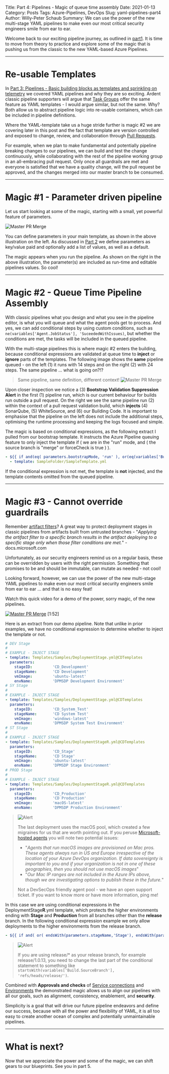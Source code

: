 Title: Part 4: Pipelines - Magic of queue time assembly
Date: 2021-01-13
Category: Posts
Tags: Azure-Pipelines, DevOps
Slug: yaml-pipelines-part4
Author: Willy-Peter Schaub
Summary: We can use the power of the new multi-stage YAML pipelines to make even our most critical security engineers smile from ear to ear.

Welcome back to our exciting pipeline journey, as outlined in [part1](/why-pipelines-part1.html). It is time to move from theory to practice and explore some of the magic that is pushing us from the classic to the new YAML-based Azure Pipelines.

---

# Re-usable Templates

In [Part 3: Pipelines - Basic building blocks as templates and sprinkling on telemetry](/yaml-pipelines-part3.html) we covered YAML pipelines and why they are so exciting. Ardent classic pipeline supporters will argue that [Task Groups](https://docs.microsoft.com/en-us/azure/devops/pipelines/library/task-groups?view=azure-devops) offer the same feature as YAML templates - I would argue similar, but not the same. Why? Both allow us to abstract pipeline logic into re-usable containers, which can be included in pipeline definitions.

Where the YAML-template take us a huge stride further is magic #2 we are covering later in this post and the fact that template are version controlled and exposed to change, review, and collaboration through [Pull Requests](https://docs.microsoft.com/en-us/azure/devops/repos/git/pull-requests?view=azure-devops).

For example, when we plan to make fundamental and potentially pipeline breaking changes to our pipelines, we can build and test the change continuously, while collaborating with the rest of the pipeline working group in an all-embracing pull request. Only once all guardrails are met and everyone is satisfied that we have a quality change, will the pull request be approved, and the changes merged into our master branch to be consumed.

---

# Magic #1 - Parameter driven pipeline

Let us start looking at some of the magic, starting with a small, yet powerful feature of parameters.

![Master PR Merge](/images/moving-hundreds-of-pipeline-snowflakes-part4-3.png)

You can define parameters in your main template, as shown in the above illustration on the left. As discussed in [Part 2](/yaml-pipelines-part2.html) we define parameters as key/value paid and optionally add a list of values, as well as a default.

The magic appears when you run the pipeline. As shown on the right in the above illustration, the parameter(s) are included as run-time and editable pipelines values. So cool!

---

# Magic #2 - Queue Time Pipeline Assembly 

With classic pipelines what you design and what you see in the pipeline editor, is what you will queue and what the agent pools get to process. And yes, we can add conditional steps by using custom conditions, such as ```ne(variables['Agent.JobStatus'], 'SuceededWithIssues)```, but whether the conditions are met, the tasks will be included in the queued pipeline.

With the multi-stage pipelines this is where magic #2 enters the building, because conditional expressions are validated at queue time to **inject** or **ignore** parts of the templates. The following image shows the **same** pipeline queued - on the left (1) it runs with 14 steps and on the right (2) with 24 steps. The same pipeline ... what is going on?!?

> Same pipeline, same definition, different context!
> ![Master PR Merge](/images/moving-hundreds-of-pipeline-snowflakes-part4-1.png)

Upon closer inspection we notice a (3) **Bootstrap Validation Suppression Alert** in the first (1) pipeline run, which is our current behaviour for builds run outside a pull request. On the right we see the same pipeline run (2) within the context of a pull request validation build, which **injects** (4) SonarQube, (5) WhiteSource, and (6) our Building Code. It is important to emphasise that the pipeline on the left does not include the additional steps, optimising the runtime processing and keeping the logs focused and simple.

The magic is based on conditional expressions, as the following extract I pulled from our bootstrap template. It instructs the Azure Pipeline queuing feature to only inject the template if ( we are in the "run" mode, and ( the source branch is "merge" or forceCheck is true ) ). 

```yml
- ${{ if and(eq( parameters.bootstrapMode, 'run' ), or(eq(variables['Build.SourceBranchName'], 'merge'), eq( parameters.forceCheck, 'true'))) }}:
  - template: SampleFolder/SampleTemplate.yml
```

If the conditional expression is not met, the template is **not** injected, and the template contents omitted from the queued pipeline. 

---

# Magic #3 - Cannot override guardrails

Remember [artifact filters](https://docs.microsoft.com/en-us/azure/devops/pipelines/release/deploy-multiple-branches?view=azure-devops#:~:text=Azure%20Pipelines%20%7C%20Azure%20DevOps%20Server%202019%20Artifact,stage%20only%20when%20those%20filter%20conditions%20are%20met.)? A great way to protect deployment stages in classic pipelines from artifacts built from untrusted branches - "*Applying the artifact filter to a specific branch results in the artifact deploying to a specific stage only when those filter conditions are met.*" - docs.microsoft.com

Unfortunately, as our security engineers remind us on a regular basis, these can be overridden by users with the right permission. Something that promises to be and should be immutable, can mutate as needed - not cool!

Looking forward, however, we can use the power of the new multi-stage YAML pipelines to make even our most critical security engineers smile from ear to ear ... and that is no easy feat!

Watch this quick video for a demo of the power, sorry magic, of the new pipelines.

[![Master PR Merge](/images/moving-hundreds-of-pipeline-snowflakes-part4-2.png)](https://youtu.be/DWuDqCM1t6A) [1:52]

Here is an extract from our demo pipeline. Note that unlike in prior examples, we have no conditional expression to determine whether to inject the template or not.

```yml
# DEV Stage
#
# EXAMPLE - INJECT STAGE
- template: Templates/Samples/DeploymentStage.yml@CDTemplates
  parameters:
    stageID:         'CD_Development'
    stageName:       'CD Development'
    vmImage:         'ubuntu-latest'
    envName:         'DPMSDP Development Environment'
# SY Stage
#
# EXAMPLE - INJECT STAGE
- template: Templates/Samples/DeploymentStage.yml@CDTemplates
  parameters:
    stageID:         'CD_System_Test'
    stageName:       'CD System Test'
    vmImage:         'windows-latest'
    envName:         'DPMSDP System Test Environment'
# ST Stage
#
# EXAMPLE - INJECT STAGE
- template: Templates/Samples/DeploymentStageR.yml@CDTemplates
  parameters:
    stageID:         'CD_Stage'
    stageName:       'CD Stage'
    vmImage:         'ubuntu-latest'
    envName:         'DPMSDP Stage Environment'
# PROD Stage
#
# EXAMPLE - INJECT STAGE
- template: Templates/Samples/DeploymentStageR.yml@CDTemplates
  parameters:
    stageID:         'CD_Production'
    stageName:       'CD Production'
    vmImage:         'macOS-latest'
    envName:         'DPMSDP Production Environment'
```
> ![Alert](/images/alert-tiny.png)
>
> The last deployment uses the macOS pool, which created a few migraines for us that are worth pointing out. If you peruse [Microsoft-hosted agents](https://docs.microsoft.com/en-us/azure/devops/pipelines/agents/hosted?view=azure-devops&tabs=yaml#networking) you will note two potential issues:
>
> - "*Agents that run macOS images are provisioned on Mac pros. These agents always run in US and Europe irrespective of the location of your Azure DevOps organization. If data sovereignty is important to you and if your organization is not in one of these geographies, then you should not use macOS images*"
> - "*Our Mac IP ranges are not included in the Azure IPs above, though we are investigating options to publish these in the future.*"
>
> Not a DevSecOps friendly agent pool - we have an open support ticket. If you want to know more or have more information, ping me!

In this case we are using conditional expressions in the DeploymentStage**R**.yml template, which protects the higher environments ending with **Stage** and **Production** from all branches other than the **release** branch. In the following conditional expression example we only allow deployments to the higher environments from the release branch. 

```yml
- ${{ if and( or( endsWith(parameters.stageName,'Stage'), endsWith(parameters.stageName,'Production')), eq(variables['Build.SourceBranchName'], 'release')) }}:
```

> ![Alert](/images/alert-tiny.png)
>
> If you are using release/* as your release branch, for example release/1.0.13, you need to change the last part of the conditional statement to something like ```startsWith(variables['Build.SourceBranch'], 'refs/heads/release/')```.

Combined with **Approvals and checks** of [Service connections](https://docs.microsoft.com/en-us/azure/devops/pipelines/library/service-endpoints?view=azure-devops&tabs=yaml) and [Environments](https://docs.microsoft.com/en-us/azure/devops/pipelines/process/environments?view=azure-devops) the demonstrated magic allows us to align our pipelines with all our goals, such as alignment, consistency, enablement, and **security**. 

Simplicity is a goal that will drive our future pipeline endeavors and define our success, because with all the power and flexibility of YAML, it is all too easy to create another ocean of complex and potentially unmaintainable pipelines.

---

# What is next?

Now that we appreciate the power and some of the magic, we can shift gears to our blueprints. See you in part 5.

